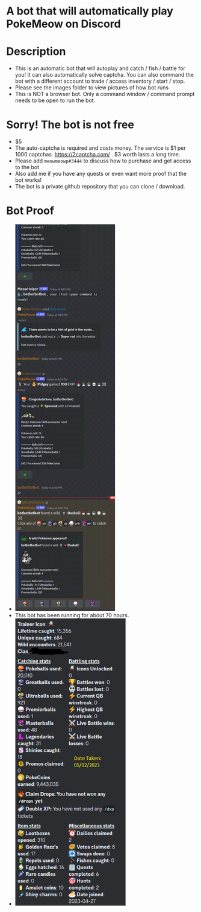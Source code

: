 # A bot that will automatically play PokeMeow on Discord

# Description

* This is an automatic bot that will autoplay and catch / fish / battle for you! It can also automatically solve captcha. You can also command the bot with a different account to trade / access inventory / start / stop. 
* Please see the images folder to view pictures of how bot runs
* This is NOT a browser bot. Only a command window / command prompt needs to be open to run the bot. 

# Sorry! The bot is not free

* $5
* The auto-captcha is required and costs money. The service is $1 per 1000 captchas. https://2captcha.com/ . $3 worth lasts a long time.
* Please add ```meowmeowp#3444``` to discuss how to purchase and get access to the bot
* Also add me if you have any quests or even want more proof that the bot works! 
* The bot is a private github repository that you can clone / download.


# Bot Proof

* ![alt text](./images/BotActions.gif)
* This bot has been running for about 70 hours. 
* ![alt text](./images/StatsExample.png)
